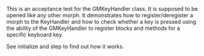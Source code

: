 This is an acceptance test for the GMKeyHandler class. It is supposed to be opened like any other morph.
It demonstrates how to register/deregister a morph to the KeyHandler and how to check whether a key is pressed using the ability of the GMKeyHandler to register blocks and methods for a specific keyboard key.

See initialize and step to find out how it works.